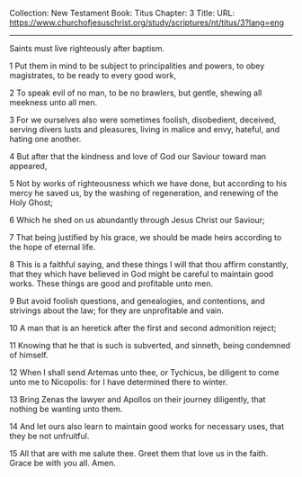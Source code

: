 Collection: New Testament
Book: Titus
Chapter: 3
Title: 
URL: https://www.churchofjesuschrist.org/study/scriptures/nt/titus/3?lang=eng

---

Saints must live righteously after baptism.

1 Put them in mind to be subject to principalities and powers, to obey magistrates, to be ready to every good work,

2 To speak evil of no man, to be no brawlers, but gentle, shewing all meekness unto all men.

3 For we ourselves also were sometimes foolish, disobedient, deceived, serving divers lusts and pleasures, living in malice and envy, hateful, and hating one another.

4 But after that the kindness and love of God our Saviour toward man appeared,

5 Not by works of righteousness which we have done, but according to his mercy he saved us, by the washing of regeneration, and renewing of the Holy Ghost;

6 Which he shed on us abundantly through Jesus Christ our Saviour;

7 That being justified by his grace, we should be made heirs according to the hope of eternal life.

8 This is a faithful saying, and these things I will that thou affirm constantly, that they which have believed in God might be careful to maintain good works. These things are good and profitable unto men.

9 But avoid foolish questions, and genealogies, and contentions, and strivings about the law; for they are unprofitable and vain.

10 A man that is an heretick after the first and second admonition reject;

11 Knowing that he that is such is subverted, and sinneth, being condemned of himself.

12 When I shall send Artemas unto thee, or Tychicus, be diligent to come unto me to Nicopolis: for I have determined there to winter.

13 Bring Zenas the lawyer and Apollos on their journey diligently, that nothing be wanting unto them.

14 And let ours also learn to maintain good works for necessary uses, that they be not unfruitful.

15 All that are with me salute thee. Greet them that love us in the faith. Grace be with you all. Amen.
